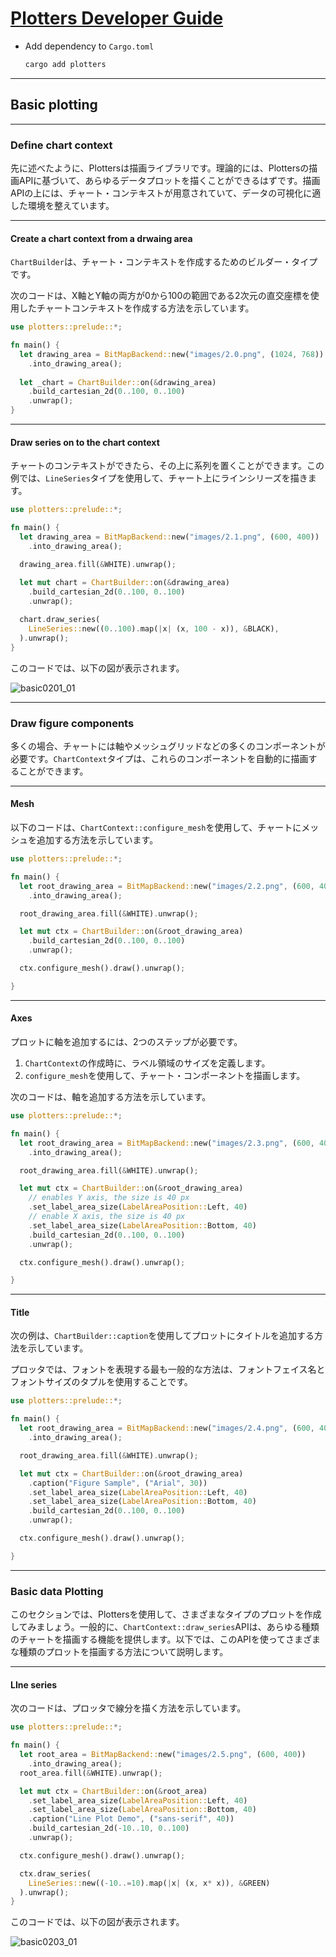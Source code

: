 # [Plotters Developer Guide](https://plotters-rs.github.io/book/)

- Add dependency to `Cargo.toml`

  ```cmd
  cargo add plotters
  ```

---

## Basic plotting

---

### Define chart context

先に述べたように、Plottersは描画ライブラリです。理論的には、Plottersの描画APIに基づいて、あらゆるデータプロットを描くことができるはずです。描画APIの上には、チャート・コンテキストが用意されていて、データの可視化に適した環境を整えています。

---

#### Create a chart context from a drwaing area

`ChartBuilder`は、チャート・コンテキストを作成するためのビルダー・タイプです。

次のコードは、X軸とY軸の両方が0から100の範囲である2次元の直交座標を使用したチャートコンテキストを作成する方法を示しています。

```rust
use plotters::prelude::*;

fn main() {
  let drawing_area = BitMapBackend::new("images/2.0.png", (1024, 768))
    .into_drawing_area();
  
  let _chart = ChartBuilder::on(&drawing_area)
    .build_cartesian_2d(0..100, 0..100)
    .unwrap();
}
```

---

#### Draw series on to the chart context

チャートのコンテキストができたら、その上に系列を置くことができます。この例では、`LineSeries`タイプを使用して、チャート上にラインシリーズを描きます。

```rust
use plotters::prelude::*;

fn main() {
  let drawing_area = BitMapBackend::new("images/2.1.png", (600, 400))
    .into_drawing_area();

  drawing_area.fill(&WHITE).unwrap();
  
  let mut chart = ChartBuilder::on(&drawing_area)
    .build_cartesian_2d(0..100, 0..100)
    .unwrap();

  chart.draw_series(
    LineSeries::new((0..100).map(|x| (x, 100 - x)), &BLACK),
  ).unwrap();
}
```

このコードでは、以下の図が表示されます。

![basic0201_01](./plotter_developer_guide/section02/section0201/section0201_01/basic0201_01/images/2.1.png)

---

### Draw figure components

多くの場合、チャートには軸やメッシュグリッドなどの多くのコンポーネントが必要です。`ChartContext`タイプは、これらのコンポーネントを自動的に描画することができます。

---

#### Mesh

以下のコードは、`ChartContext::configure_mesh`を使用して、チャートにメッシュを追加する方法を示しています。

```rust
use plotters::prelude::*;

fn main() {
  let root_drawing_area = BitMapBackend::new("images/2.2.png", (600, 400))
    .into_drawing_area();

  root_drawing_area.fill(&WHITE).unwrap();

  let mut ctx = ChartBuilder::on(&root_drawing_area)
    .build_cartesian_2d(0..100, 0..100)
    .unwrap();

  ctx.configure_mesh().draw().unwrap();

}
```

---

#### Axes

プロットに軸を追加するには、2つのステップが必要です。

1. `ChartContext`の作成時に、ラベル領域のサイズを定義します。
2. `configure_mesh`を使用して、チャート・コンポーネントを描画します。

次のコードは、軸を追加する方法を示しています。

```rust
use plotters::prelude::*;

fn main() {
  let root_drawing_area = BitMapBackend::new("images/2.3.png", (600, 400))
    .into_drawing_area();

  root_drawing_area.fill(&WHITE).unwrap();

  let mut ctx = ChartBuilder::on(&root_drawing_area)
    // enables Y axis, the size is 40 px
    .set_label_area_size(LabelAreaPosition::Left, 40)
    // enable X axis, the size is 40 px
    .set_label_area_size(LabelAreaPosition::Bottom, 40)
    .build_cartesian_2d(0..100, 0..100)
    .unwrap();

  ctx.configure_mesh().draw().unwrap();

}
```

---

#### Title

次の例は、`ChartBuilder::caption`を使用してプロットにタイトルを追加する方法を示しています。

プロッタでは、フォントを表現する最も一般的な方法は、フォントフェイス名とフォントサイズのタプルを使用することです。

```rust
use plotters::prelude::*;

fn main() {
  let root_drawing_area = BitMapBackend::new("images/2.4.png", (600, 400))
    .into_drawing_area();

  root_drawing_area.fill(&WHITE).unwrap();

  let mut ctx = ChartBuilder::on(&root_drawing_area)
    .caption("Figure Sample", ("Arial", 30))
    .set_label_area_size(LabelAreaPosition::Left, 40)
    .set_label_area_size(LabelAreaPosition::Bottom, 40)
    .build_cartesian_2d(0..100, 0..100)
    .unwrap();

  ctx.configure_mesh().draw().unwrap();

}
```

---

### Basic data Plotting

このセクションでは、Plottersを使用して、さまざまなタイプのプロットを作成してみましょう。一般的に、`ChartContext::draw_series`APIは、あらゆる種類のチャートを描画する機能を提供します。以下では、このAPIを使ってさまざまな種類のプロットを描画する方法について説明します。

---

#### LIne series

次のコードは、プロッタで線分を描く方法を示しています。

```rust
use plotters::prelude::*;

fn main() {
  let root_area = BitMapBackend::new("images/2.5.png", (600, 400))
    .into_drawing_area();
  root_area.fill(&WHITE).unwrap();

  let mut ctx = ChartBuilder::on(&root_area)
    .set_label_area_size(LabelAreaPosition::Left, 40)
    .set_label_area_size(LabelAreaPosition::Bottom, 40)
    .caption("Line Plot Demo", ("sans-serif", 40))
    .build_cartesian_2d(-10..10, 0..100)
    .unwrap();

  ctx.configure_mesh().draw().unwrap();

  ctx.draw_series(
    LineSeries::new((-10..=10).map(|x| (x, x* x)), &GREEN)
  ).unwrap();
}
```

このコードでは、以下の図が表示されます。

![basic0203_01](./plotter_developer_guide/section02/section0203/section0203_01/basic0203_01/images/2.5.png)
